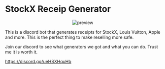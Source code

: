 # StockX Receip Generator

<p align="center">
  <img alt="preview" src="https://cdn.discordapp.com/attachments/1204527503029575771/1223196371990085664/image.png?ex=6618f964&is=66068464&hm=c19f169e379d8b23b1451d28cf022284130e148b6e104237a17c6f9bafce1176&">
</p>

This is a discord bot that generates receipts for StockX, Louis Vuitton, Apple and more. This is the perfect thing to make reselling more safe.

Join our discord to see what generators we got and what you can do. Trust me it is worth it.

https://discord.gg/ueHSXHquHb
